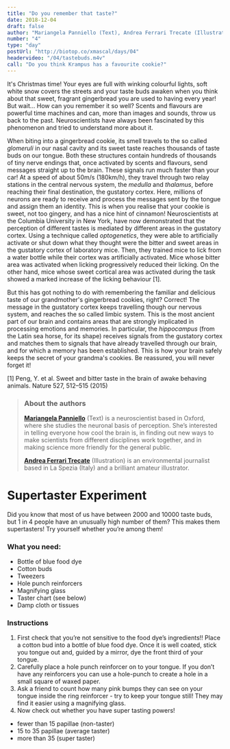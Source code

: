 ```yaml
---
title: "Do you remember that taste?"
date: 2018-12-04
draft: false
author: "Mariangela Panniello (Text), Andrea Ferrari Trecate (Illustration)"
number: "4"
type: "day"
postUrl: "http://biotop.co/xmascal/days/04"
headervideo: "/04/tastebuds.m4v"
call: "Do you think Krampus has a favourite cookie?"
---
```

It's Christmas time! Your eyes are full with winking colourful lights, soft white snow covers the streets and your taste buds awaken when you think about that sweet, fragrant gingerbread you are used to having every year! But wait... How can you remember it so well?
Scents and flavours are powerful time machines and can, more than images and sounds, throw us back to the past. Neuroscientists have always been fascinated by this phenomenon and tried to understand more about it.

When biting into a gingerbread cookie, its smell travels to the so called *glomeruli* in our nasal cavity and its sweet taste reaches thousands of taste buds on our tongue. Both these structures contain hundreds of thousands of tiny nerve endings that, once activated by scents and flavours, send messages straight up to the brain. These signals run much faster than your car! At a speed of about 50m/s (180km/h), they travel through two relay stations in the central nervous system, the *medulla* and *thalamus*, before reaching their final destination, the gustatory cortex. Here, millions of neurons are ready to receive and process the messages sent by the tongue and assign them an identity. This is when you realise that your cookie is sweet, not too gingery, and has a nice hint of cinnamon! Neuroscientists at the Columbia University in New York, have now demonstrated that the perception of different tastes is mediated by different areas in the gustatory cortex. Using a technique called *optogenetics*, they were able to artificially activate or shut down what they thought were the bitter and sweet areas in the gustatory cortex of laboratory mice. Then, they trained mice to lick from a water bottle while their cortex was artificially activated. Mice whose bitter area was activated when licking progressively reduced their licking. On the other hand, mice whose sweet cortical area was activated during the task showed a marked increase of the licking behaviour [1].

But this has got nothing to do with remembering the familiar and delicious taste of our grandmother's gingerbread cookies, right? Correct! The message in the gustatory cortex keeps travelling though our nervous system, and reaches the so called limbic system. This is the most ancient part of our brain and contains areas that are strongly implicated in processing emotions and memories. In particular, the *hippocampus* (from the Latin sea horse, for its shape) receives signals from the gustatory cortex and matches them to signals that have already travelled through our brain, and for which a memory has been established. This is how your brain safely keeps the secret of your grandma's cookies. Be reassured, you will never forget it!

[1] Peng, Y. et al. Sweet and bitter taste in the brain of awake behaving animals. Nature 527, 512–515 (2015)

> ### About the authors
> **[Mariangela Panniello](http://biotop.co/person/mariangela-panniello/)** (Text) is a neuroscientist based in Oxford, where she studies the neuronal basis of perception. She’s interested in telling everyone how cool the brain is, in finding out new ways to make scientists from different disciplines work together, and in making science more friendly for the general public.
>
> **[Andrea Ferrari Trecate](https://www.linkedin.com/in/andrea-ferrari-trecate-ba1a42b1/?originalSubdomain=it)** (Illustration) is an environmental journalist based in La Spezia (Italy) and a brilliant amateur illustrator.

<!--more-->

# Supertaster Experiment

Did you know that most of us have between 2000 and 10000 taste buds, but 1 in 4 people have an unusually high number of them? This makes them supertasters! Try yourself whether you’re among them!

### What you need:
- Bottle of blue food dye
- Cotton buds
- Tweezers
- Hole punch reinforcers
- Magnifying glass
- Taster chart (see below)
- Damp cloth or tissues

### Instructions
1.  First check that you’re not sensitive to the food dye’s ingredients!! Place a cotton bud into a bottle of blue food dye. Once it is well coated, stick you tongue out and, guided by a mirror, dye the front third of your tongue.
2.  Carefully place a hole punch reinforcer on to your tongue. If you don’t have any reinforcers you can use a hole-punch to create a hole in a small square of waxed paper.
3.  Ask a friend to count how many pink bumps they can see on your tongue inside the ring reinforcer - try to keep your tongue still! They may find it easier using a magnifying glass.
4.  Now check out whether you have super tasting powers!

- fewer than 15 papillae (non-taster)
- 15 to 35 papillae (average taster)
- more than 35 (super taster)
